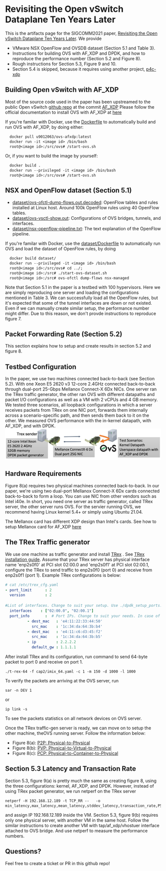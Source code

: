 # Revisiting the Open vSwitch Dataplane Ten Years Later

This is the artifacts page for the SIGCOMM2021 paper,
[Revisiting the Open vSwitch Dataplane Ten Years Later](sigcomm2021-paper300.pdf).
We provide
* VMware NSX OpenFlow and OVSDB dataset (Section 5.1 and Table 3).
* Instructions for building OVS with AF_XDP and DPDK, and how to reproduce the performance
  number (Section 5.2 and Figure 8).
* Rough instructions for Section 5.3, Figure 9 and 10.
* Section 5.4 is skipped, because it requires using another project, [p4c-xdp](https://github.com/vmware/p4c-xdp)

## Building Open vSwitch with AF_XDP
Most of the source code used in the paper has been upstreamed to the public
Open vSwitch [github repo](https://github.com/openvswitch/ovs) at the commit
[AF_XDP](https://github.com/openvswitch/ovs/commit/0de1b425962db073ebbaa3ddbde445580afda840)
Please follow the official documentation to install
OVS with AF_XDP at [here](https://docs.openvswitch.org/en/latest/intro/install/afxdp/)

If you're familar with Docker, use the [Dockerfile](Dockerfile) to automatically
build and run OVS with AF_XDP, by doing either:
```shell
  docker pull u9012063/ovs-afxdp:latest
  docker run -it <image id> /bin/bash
  root@<image id>:/src/ovs# /start-ovs.sh
```
Or, if you want to build the image by yourself:
```shell
  docker build . 
  docker run --privileged -it <image id> /bin/bash
  root@<image id>:/src/ovs# /start-ovs.sh 
```


## NSX and OpenFlow dataset (Section 5.1)
* [dataset/ovs-ofctl-dump-flows.out.decoded](dataset/ovs-ofctl-dump-flows.out.decoded):
  OpenFlow tables and rules installed at Linux host. Around 100k OpenFlow rules using 40
  OpenFlow tables.
* [dataset/ovs-vsctl-show.out](dataset/ovs-vsctl-show.out):
  Configurations of OVS bridges, tunnels, and interfaces.
* [dataset/nsx-openflow-pipeline.txt](dataset/nsx-openflow-pipeline.txt):
  The text explanation of the OpenFlow pipeline.

If you're familar with Docker, use the [dataset/Dockerfile](dataset/Dockerfile) to automatically
run OVS and load the dataset of OpenFlow rules, by doing
```shell
  docker build dataset/ 
  docker run --privileged -it <image id> /bin/bash
  root@<image id>:/src/ovs# cd ../;
  root@<image id>:/src# ./start-ovs-dataset.sh 
  root@<image id>:/src# ovs-ofctl dump-flows nsx-managed
```
Note that Section 5.1 in the paper is a testbed with 100 hypervisors. Here we are simply
reproducing one server and loading the configurations mentioned in Table 3.
We can successfully load all the OpenFlow rules, but it's expected that some of the tunnel
interfaces are down or not existed.
Even if we can manually create similar setup, the performance number might differ.
Due to this reason, we don't provde instructions to reproduce figure 7.

## Packet Forwarding Rate (Section 5.2)
This section explains how to setup and create results in section 5.2 and figure 8.
## Testbed Configuration
In the paper, we use two machines connected back-to-back (see Section 5.2).
With one Xeon E5 2620 v3 12-core 2.4GHz connected back-to-back through dual-port 25-Gbps Mellanox Connect-X 6Dx NICs. One server ran the TRex traffic generator, the other ran OVS with different datapaths and packet I/O configurations as well as a VM with 2 vCPUs and 4 GB memory. We tested three scenarios, all loopback configurations in which a server receives packets from TRex on one NIC port, forwards them internally across a scenario-specific path, and then sends them back to it on the other.
We measured OVS performance with the in-kernel datapath, with AF_XDP, and with DPDK.
![](testbed.png)

## Hardware Requirements
Figure 8(a) requires two physical machines connected back-to-back. In our paper,
we're using two dual-port Mellanox Connect-X 6Dx cards connected back-to-back
to form a loop. You can use NIC from other vendors such as Intel i40e.
In short, you need one server as traffic generator, called TRex server,
the other server runs OVS. For the servier running OVS, we recommend having
Linux kernel 5.4+ or simply using Ubuntu 21.04.

The Mellanox card has different XDP design than Intel's cards.
See how to setup Mellanox card for AF_XDP [here](afxdp_mlx.md)
## The TRex Traffic generator
We use one machine as traffic generator and install [TRex](https://trex-tgn.cisco.com/)
. See [TRex installation guide](https://trex-tgn.cisco.com/trex/doc/trex_manual.html#_first_time_running).
Assume that your TRex server has physical interface name 'enp2s0f0' at PCI slot
02:00.0 and 'enp2s0f1' at PCI slot 02:00.1, configure the TRex to send traffic
to enp2s0f0 (port 0) and receive from enp2s0f1 (port 1). Example TRex
configurations is below:
```yaml
# cat /etc/trex_cfg.yaml
- port_limit      : 2                                                           
  version         : 2                                                           

#List of interfaces. Change to suit your setup. Use ./dpdk_setup_ports.py -s to see available options
  interfaces    : ["02:00.0", "02:00.1"]                                        
  port_info       :  # Port IPs. Change to suit your needs. In case of loopback, you can leave as is.
          - dest_mac   : 'e4:11:22:33:44:50'                                    
            src_mac    : '1c:34:da:64:3b:b4'                                    
          - dest_mac   : 'e4:11:c6:d3:45:f2'                                    
            src_mac    : '1c:34:da:64:3b:b5'                                    
          - ip         : 2.2.2.2                                               
            default_gw : 1.1.1.1       
```
After install TRex and its configuration, run command to send 64-byte packet to
port 0 and receive on port 1.
```shell
./t-rex-64 -f cap2/imix_64.yaml -c 1 -m 150 -d 1000 -l 1000
```
To verify the packets are arriving at the OVS server, run
```shell
sar -n DEV 1
```
or
```shell
ip link -s 
```
To see the packets statistics on all network devices on OVS server.

Once the TRex traffic-gen server is ready, we can move on to setup the
other machine, theOVS running server. Follow the information below:
* Figure 8(a): [P2P: Physical-to-Physical](fig8a.md)
* Figure 8(b): [PVP: Physical-to-Virtual-to-Physical](fig8b.md)
* Figure 8(c): [PCP: Physical-to-Container-to-Physical](fig8c.md)


## Section 5.3 Latency and Transaction Rate
Section 5.3, figure 9(a) is pretty much the same as creating figure 8,
using the three configurations: kernel, AF_XDP, and DPDK.
However, instead of using TRex packet generator, we run netperf on
the TRex server
```shell
netperf -H 192.168.12.189 -t TCP_RR --   -o
min_latency,max_latency,mean_latency,stddev_latency,transaction_rate,P50_LATENCY,P90_LATENCY,P99_LATENCY
```
and assign IP 192.168.12.189 inside the VM.
Section 5.3, figure 9(b) requires only one physical server, with another VM in the same host.
Follow the similar instructions to create another VM with tap/af_xdp/vhostuer interface
attached to OVS bridge. And use netperf to measure the performance numbers.

## Questions?
Feel free to create a ticket or PR in this github repo!
